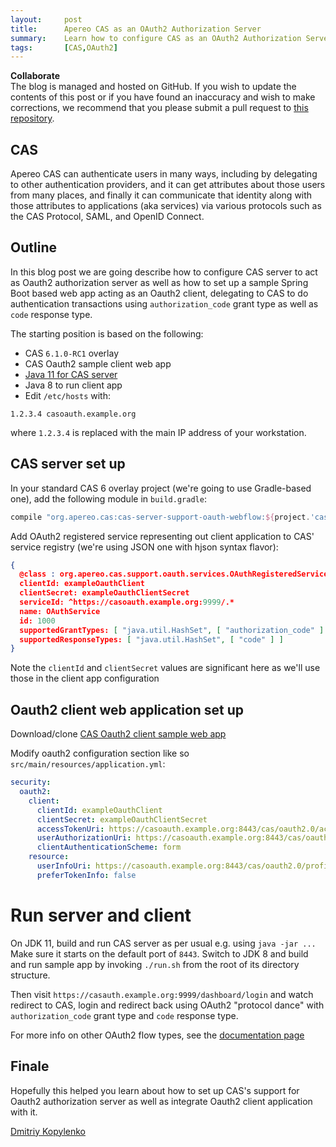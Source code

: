 ```yaml
---
layout:     post
title:      Apereo CAS as an OAuth2 Authorization Server
summary:    Learn how to configure CAS as an OAuth2 Authorization Server and configure Spring Boot client app to work with it
tags:       [CAS,OAuth2]
---
```


<div class="alert alert-success">
  <strong>Collaborate</strong><br/>The blog is managed and hosted on GitHub. If you wish to update the contents of this post or if you have found an inaccuracy and wish to make corrections, we recommend that you please submit a pull request to <a href="https://github.com/apereo/apereo.github.io">this repository</a>.
</div>

## CAS
Apereo CAS can authenticate users in many ways, including by delegating to other authentication providers, and it can get attributes about those users from many places, and finally it can communicate that identity along with those attributes to applications (aka services) via various protocols such as the CAS Protocol, SAML, and OpenID Connect.

## Outline
In this blog post we are going describe how to configure CAS server to act as Oauth2 authorization server as well as how to set up a sample Spring Boot based web app acting as an Oauth2 client, delegating to CAS to do authentication transactions using `authorization_code` grant type as well as `code` response type.

The starting position is based on the following:
- CAS `6.1.0-RC1` overlay
- CAS Oauth2 sample client web app
- [Java 11 for CAS server](https://adoptopenjdk.net/?variant=openjdk11&jvmVariant=hotspot)
- Java 8 to run client app
- Edit `/etc/hosts` with:

```
1.2.3.4 casoauth.example.org
```
where `1.2.3.4` is replaced with the main IP address of your workstation.

## CAS server set up

In your standard CAS 6 overlay project (we're going to use Gradle-based one), add the following module in `build.gradle`:

```gradle
compile "org.apereo.cas:cas-server-support-oauth-webflow:${project.'cas.version'}"
```

Add OAuth2 registered service representing out client application to CAS' service registry (we're using JSON one with hjson syntax flavor):

```json
{
  @class : org.apereo.cas.support.oauth.services.OAuthRegisteredService
  clientId: exampleOauthClient
  clientSecret: exampleOauthClientSecret
  serviceId: ^https://casoauth.example.org:9999/.*
  name: OAuthService
  id: 1000
  supportedGrantTypes: [ "java.util.HashSet", [ "authorization_code" ] ]
  supportedResponseTypes: [ "java.util.HashSet", [ "code" ] ]
}
```

Note the `clientId` and `clientSecret` values are significant here as we'll use those in the client app configuration

## Oauth2 client web application set up

Download/clone [CAS Oauth2 client sample web app](https://github.com/cas-projects/oauth2-sample-java-webapp)

Modify oauth2 configuration section like so `src/main/resources/application.yml`:

```yaml
security:
  oauth2:
    client:
      clientId: exampleOauthClient
      clientSecret: exampleOauthClientSecret
      accessTokenUri: https://casoauth.example.org:8443/cas/oauth2.0/accessToken
      userAuthorizationUri: https://casoauth.example.org:8443/cas/oauth2.0/authorize
      clientAuthenticationScheme: form
    resource:
      userInfoUri: https://casoauth.example.org:8443/cas/oauth2.0/profile
      preferTokenInfo: false
```

# Run server and client

On JDK 11, build and run CAS server as per usual e.g. using `java -jar ...` Make sure it starts on the default port of `8443`.
Switch to JDK 8 and build and run sample app by invoking `./run.sh` from the root of its directory structure.

Then visit `https://casauth.example.org:9999/dashboard/login` and watch redirect to CAS, login and redirect back using OAuth2 "protocol dance" with `authorization_code` grant type and `code` response type.

For more info on other OAuth2 flow types, see the [documentation page](https://apereo.github.io/cas/development/installation/OAuth-OpenId-Authentication.html)

## Finale
Hopefully this helped you learn about how to set up CAS's support for Oauth2 authorization server as well as integrate Oauth2 client application with it.

[Dmitriy Kopylenko](https://github.com/dima767)
